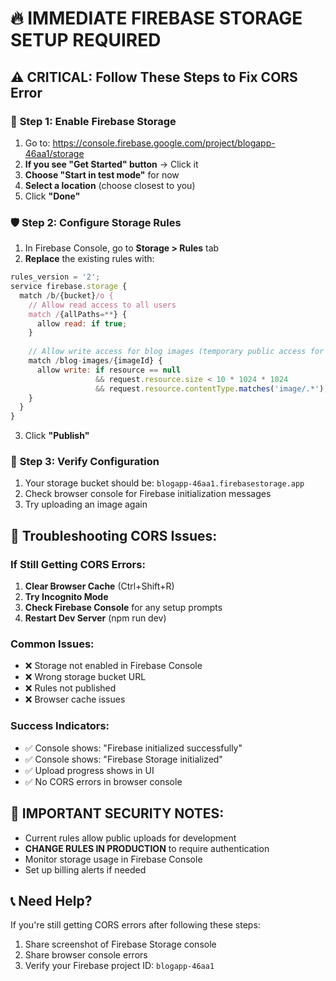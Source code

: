 # 🔥 IMMEDIATE FIREBASE STORAGE SETUP REQUIRED

## ⚠️ CRITICAL: Follow These Steps to Fix CORS Error

### 🎯 **Step 1: Enable Firebase Storage**
1. Go to: https://console.firebase.google.com/project/blogapp-46aa1/storage
2. **If you see "Get Started" button** → Click it
3. **Choose "Start in test mode"** for now
4. **Select a location** (choose closest to you)
5. Click **"Done"**

### 🛡️ **Step 2: Configure Storage Rules**
1. In Firebase Console, go to **Storage > Rules** tab
2. **Replace** the existing rules with:

```javascript
rules_version = '2';
service firebase.storage {
  match /b/{bucket}/o {
    // Allow read access to all users
    match /{allPaths=**} {
      allow read: if true;
    }
    
    // Allow write access for blog images (temporary public access for development)
    match /blog-images/{imageId} {
      allow write: if resource == null 
                   && request.resource.size < 10 * 1024 * 1024
                   && request.resource.contentType.matches('image/.*');
    }
  }
}
```

3. Click **"Publish"**

### 🔧 **Step 3: Verify Configuration**
1. Your storage bucket should be: `blogapp-46aa1.firebasestorage.app`
2. Check browser console for Firebase initialization messages
3. Try uploading an image again

## 🐛 **Troubleshooting CORS Issues:**

### **If Still Getting CORS Errors:**
1. **Clear Browser Cache** (Ctrl+Shift+R)
2. **Try Incognito Mode**
3. **Check Firebase Console** for any setup prompts
4. **Restart Dev Server** (npm run dev)

### **Common Issues:**
- ❌ Storage not enabled in Firebase Console
- ❌ Wrong storage bucket URL
- ❌ Rules not published
- ❌ Browser cache issues

### **Success Indicators:**
- ✅ Console shows: "Firebase initialized successfully"
- ✅ Console shows: "Firebase Storage initialized"  
- ✅ Upload progress shows in UI
- ✅ No CORS errors in browser console

## 🚨 **IMPORTANT SECURITY NOTES:**
- Current rules allow public uploads for development
- **CHANGE RULES IN PRODUCTION** to require authentication
- Monitor storage usage in Firebase Console
- Set up billing alerts if needed

## 📞 **Need Help?**
If you're still getting CORS errors after following these steps:
1. Share screenshot of Firebase Storage console
2. Share browser console errors
3. Verify your Firebase project ID: `blogapp-46aa1`